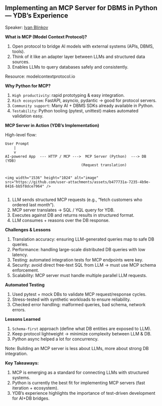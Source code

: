 ## Implementing an MCP Server for DBMS in Python — YDB’s Experience
Speaker: [Ivan Blinkov](https://www.linkedin.com/in/ivanblinkov/)

**What is MCP (Model Context Protocol)?**
1. Open protocol to bridge AI models with external systems (APIs, DBMS, tools).
2. Think of it like an adapter layer between LLMs and structured data sources.
3. Enables LLMs to query databases safely and consistently.

Resource: modelcontextprotocol.io

**Why Python for MCP?**
1. `High productivity`: rapid prototyping & easy integration.
2. `Rich ecosystem`: FastAPI, asyncio, pydantic → good for protocol servers.
3. `Community support`: Many AI + DBMS SDKs already available in Python.
4. `Testability`: Python tooling (pytest, unittest) makes automated validation easy.

**MCP Server in Action (YDB’s Implementation)**

High-level flow:
```
User Prompt
    |
    v
AI-powered App  --- HTTP / MCP --->  MCP Server (Python)  ---> DB (YDB)
                                   (Request translation)


<img width="1536" height="1024" alt="image" src="https://github.com/user-attachments/assets/b477731a-7235-4b9e-8416-bb5f8dce7964" />


```
1. LLM sends structured MCP requests (e.g., “fetch customers who ordered last month”).
2. MCP server translates → SQL / YQL query for YDB.
3. Executes against DB and returns results in structured format.
4. LLM consumes + reasons over the DB response.

**Challenges & Lessons**
1. Translation accuracy: ensuring LLM-generated queries map to safe DB queries.
2. Performance: handling large-scale distributed DB queries with low latency.
3. Testing: automated integration tests for MCP endpoints were key.
4. Security: avoid direct free-text SQL from LLM → must use MCP schema enforcement.
5. Scalability: MCP server must handle multiple parallel LLM requests.

**Automated Testing**
1. Used pytest + mock DBs to validate MCP request/response cycles.
2. Stress-tested with synthetic workloads to ensure reliability.
3. Checked error handling: malformed queries, bad schema, network errors.

**Lessons Learned**
1. `Schema-first` approach (define what DB entities are exposed to LLM).
2. Keep protocol lightweight → minimize complexity between LLM & DB.
3. Python async helped a lot for concurrency.

Note: Building an MCP server is less about LLMs, more about strong DB integration.

**Key Takeaways:**
1. MCP is emerging as a standard for connecting LLMs with structured systems.
2. Python is currently the best fit for implementing MCP servers (fast iteration + ecosystem).
3. YDB’s experience highlights the importance of test-driven development for AI+DB bridges.
